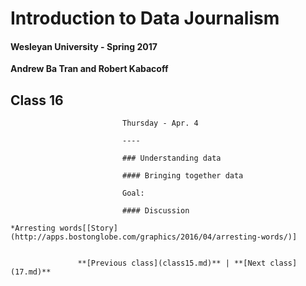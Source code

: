 # Introduction to Data Journalism
  
  #### Wesleyan University - Spring 2017
  
  **Andrew Ba Tran and Robert Kabacoff**
  
  ## Class 16
                             Thursday - Apr. 4
                             
                             ----
                             
                             ### Understanding data
                             
                             #### Bringing together data
                             
                             Goal: 
                             
                             #### Discussion
                             
    *Arresting words[[Story](http://apps.bostonglobe.com/graphics/2016/04/arresting-words/)]
                                 
                   
                   **[Previous class](class15.md)** | **[Next class](17.md)**
